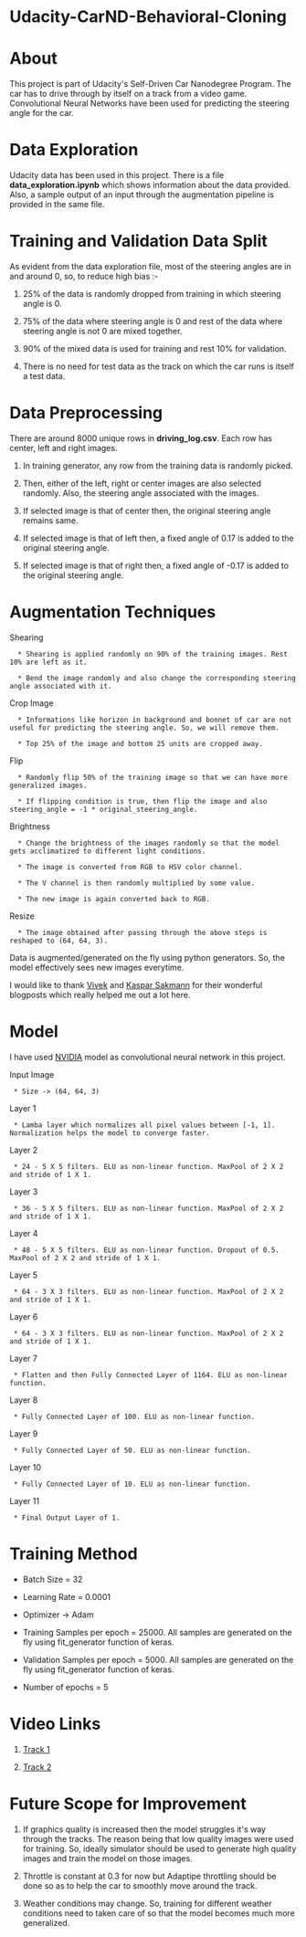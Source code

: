# Udacity-CarND-Behavioral-Cloning


# About

This project is part of Udacity's Self-Driven Car Nanodegree Program. The car has to drive through by itself on a track from a video game. Convolutional Neural Networks have been used for predicting the steering angle for the car.


# Data Exploration

Udacity data has been used in this project. There is a file **data_exploration.ipynb** which  shows information about the data provided. Also, a sample output of an input through the augmentation pipeline is provided in the same file. 


# Training and Validation Data Split

As evident from the data exploration file, most of the steering angles are in and around 0, so, to reduce high bias :-

1) 25% of the data is randomly dropped from training in which steering angle is 0.

2) 75% of the data where steering angle is 0 and rest of the data where steering angle is not 0 are mixed together.

3) 90% of the mixed data is used for training and rest 10% for validation. 

4) There is no need for test data as the track on which the car runs is itself a test data.


# Data Preprocessing

There are around 8000 unique rows in **driving_log.csv**. Each row has center, left and right images.

1) In training generator, any row from the training data is randomly picked.

2) Then, either of the left, right or center images are also selected randomly. Also, the steering angle associated with the images.

3) If selected image is that of center then, the original steering angle remains same.

4) If selected image is that of left then, a fixed angle of 0.17 is added to the original steering angle.

5) If selected image is that of right then,  a fixed angle of -0.17 is added to the original steering angle.


# Augmentation Techniques

   Shearing
  
      * Shearing is applied randomly on 90% of the training images. Rest 10% are left as it.
      
      * Bend the image randomly and also change the corresponding steering angle associated with it.
   
   Crop Image
   
      * Informations like horizon in background and bonnet of car are not useful for predicting the steering angle. So, we will remove them.
      
      * Top 25% of the image and bottom 25 units are cropped away.
   
   Flip
      
      * Randomly flip 50% of the training image so that we can have more generalized images.
      
      * If flipping condition is true, then flip the image and also steering_angle = -1 * original_steering_angle.
   
   Brightness
   
      * Change the brightness of the images randomly so that the model gets acclimatized to different light conditions.
      
      * The image is converted from RGB to HSV color channel.
      
      * The V channel is then randomly multiplied by some value.
      
      * The new image is again converted back to RGB.
   
   Resize
   
      * The image obtained after passing through the above steps is reshaped to (64, 64, 3).

Data is augmented/generated on the fly using python generators. So, the model effectively sees new images everytime.

I would like to thank [Vivek](https://chatbotslife.com/using-augmentation-to-mimic-human-driving-496b569760a9#.jwzy6grgx) and [Kaspar Sakmann](https://medium.com/@ksakmann/behavioral-cloning-make-a-car-drive-like-yourself-dc6021152713#.8xghuqf53) for their wonderful blogposts which really helped me out a lot here.


# Model

I have used [NVIDIA](https://images.nvidia.com/content/tegra/automotive/images/2016/solutions/pdf/end-to-end-dl-using-px.pdf)  model as convolutional neural network in this project.
  
  Input Image
     
     * Size -> (64, 64, 3)
  
  Layer 1
  
     * Lamba layer which normalizes all pixel values between [-1, 1]. Normalization helps the model to converge faster.
  
  Layer 2
      
     * 24 - 5 X 5 filters. ELU as non-linear function. MaxPool of 2 X 2 and stride of 1 X 1.
  
  Layer 3
      
     * 36 - 5 X 5 filters. ELU as non-linear function. MaxPool of 2 X 2 and stride of 1 X 1.
   
  Layer 4
      
     * 48 - 5 X 5 filters. ELU as non-linear function. Dropout of 0.5. MaxPool of 2 X 2 and stride of 1 X 1.
  
  Layer 5
      
     * 64 - 3 X 3 filters. ELU as non-linear function. MaxPool of 2 X 2 and stride of 1 X 1.
  
  Layer 6
  
     * 64 - 3 X 3 filters. ELU as non-linear function. MaxPool of 2 X 2 and stride of 1 X 1.
     
  Layer 7
  
     * Flatten and then Fully Connected Layer of 1164. ELU as non-linear function.
  
  Layer 8
  
     * Fully Connected Layer of 100. ELU as non-linear function.
  
  Layer 9
  
     * Fully Connected Layer of 50. ELU as non-linear function.
  
  Layer 10
  
     * Fully Connected Layer of 10. ELU as non-linear function.
  
  Layer 11
  
     * Final Output Layer of 1.


# Training Method

   * Batch Size = 32
   
   * Learning Rate = 0.0001
   
   * Optimizer -> Adam
   
   * Training Samples per epoch = 25000. All samples are generated on the fly using fit_generator function of keras.
   
   * Validation Samples per epoch = 5000. All samples are generated on the fly using fit_generator function of keras.
   
   * Number of epochs = 5
   
 
# Video Links
 
1) [Track 1](https://www.youtube.com/watch?v=QJXFayJB92E)
 
2) [Track 2](https://www.youtube.com/watch?v=HbOW_BBhFI4&t=84s)
 
 
# Future Scope for Improvement
 
 1) If graphics quality is increased then the model struggles it's way through the tracks. The reason being that low quality images were used for training. So, ideally simulator should be used to generate high quality images and train the model on those images.
 
 2) Throttle is constant at 0.3 for now but Adaptipe throttling should be done so as to help the car to smoothly move around the track.
 
 3) Weather conditions may change. So, training for different weather conditions need to taken care of so that the model becomes much more generalized.
